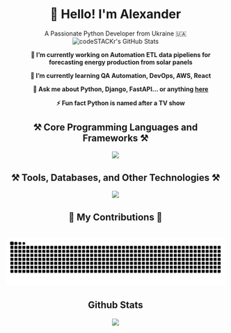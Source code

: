 
<h1 align="center">👋 Hello! I'm Alexander </h1>

<p align="center">A Passionate Python Developer from Ukraine 🇺🇦 <img alt="codeSTACKr's GitHub Stats" src="https://komarev.com/ghpvc/?username=your-github-ls500pymaster&color=green" /> </p>
</hr>
<b align="center">
<ul> 🔭 I’m currently working on <b>Automation ETL data pipeliens for forecasting energy production from solar panels</b>
 </ul>

<ul> 🌱 I’m currently learning <b>QA Automation, DevOps, AWS, React</b></ul>
<ul>💬 Ask me about <b>Python, Django, FastAPI... or anything 
<a href="https://github.com/ls500pymaster/ls500pymaster/issues">here</a></b></ul>
<ul>⚡ Fun fact <b>Python is named after a TV show</b> </ul>

 </div>
<p align="center">
   <a href="[Mac M1 Terminal Setup](https://github.com/ls500pymaster/Mac-M1-Terminal-Setup)"/>
</a>
</p>

<h2 align="center">⚒️ Core Programming Languages and Frameworks ⚒️</h2>
<div align="center">
    <img src="https://skillicons.dev/icons?i=py,django,fastapi,flask,react,css,html,jquery" />
</div>

<h2 align="center">⚒️  Tools, Databases, and Other Technologies ⚒️</h2>
</hr>
<div align="center">
    <img src="https://skillicons.dev/icons?i=postgres,git,github,gitlab,mysql,redis,obsidian,postman,pycharm,rabbitmq,sqlite,selenium,webstorm,docker" />
</div>

<div align="center">
  <h2>🐍 My Contributions 🐍</h2>
  <br>
<img width="600" src="assets/github-user-contribution.svg" alt="snake"/>
</div>

## Github Stats  
<div align="center"><img src="https://github-readme-stats.vercel.app/api?username=ls500pymaster&show_icons=true&count_private=true&hide_border=true" align="center" /></div>  

<br/>  
